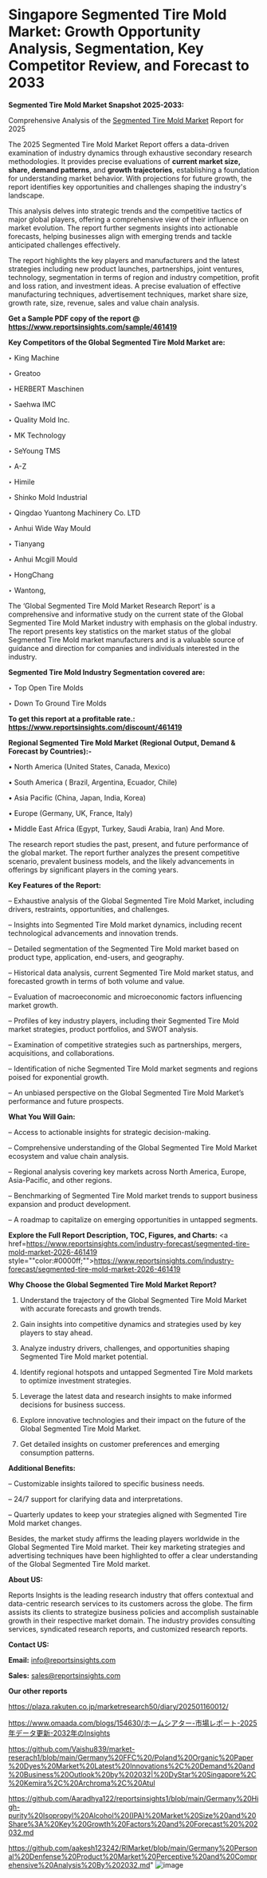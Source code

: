 # Singapore Segmented Tire Mold Market: Growth Opportunity Analysis, Segmentation, Key Competitor Review, and Forecast to 2033

<strong>Segmented Tire Mold Market Snapshot 2025-2033:</strong>

Comprehensive Analysis of the <a href=https://www.reportsinsights.com/sample/461419>Segmented Tire Mold Market</a> Report for 2025

The 2025 Segmented Tire Mold Market Report offers a data-driven examination of industry dynamics through exhaustive secondary research methodologies. It provides precise evaluations of <strong>current market size, share, demand patterns</strong>, and <strong>growth trajectories</strong>, establishing a foundation for understanding market behavior. With projections for future growth, the report identifies key opportunities and challenges shaping the industry's landscape.

This analysis delves into strategic trends and the competitive tactics of major global players, offering a comprehensive view of their influence on market evolution. The report further segments insights into actionable forecasts, helping businesses align with emerging trends and tackle anticipated challenges effectively.

The report highlights the key players and manufacturers and the latest strategies including new product launches, partnerships, joint ventures, technology, segmentation in terms of region and industry competition, profit and loss ration, and investment ideas. A precise evaluation of effective manufacturing techniques, advertisement techniques, market share size, growth rate, size, revenue, sales and value chain analysis.

<strong>Get a Sample PDF copy of the report @ <a href=https://www.reportsinsights.com/sample/461419 style=color:#0000ff;>https://www.reportsinsights.com/sample/461419</a></strong>

<strong>Key Competitors of the Global Segmented Tire Mold Market are:</strong>

‣ King Machine

‣ Greatoo

‣ HERBERT Maschinen

‣ Saehwa IMC

‣ Quality Mold Inc.

‣ MK Technology

‣ SeYoung TMS

‣ A-Z

‣ Himile

‣ Shinko Mold Industrial

‣ Qingdao Yuantong Machinery Co. LTD

‣ Anhui Wide Way Mould

‣ Tianyang

‣ Anhui Mcgill Mould

‣ HongChang

‣ Wantong,

The ‘Global Segmented Tire Mold Market Research Report’ is a comprehensive and informative study on the current state of the Global Segmented Tire Mold Market industry with emphasis on the global industry. The report presents key statistics on the market status of the global Segmented Tire Mold market manufacturers and is a valuable source of guidance and direction for companies and individuals interested in the industry.

<strong>Segmented Tire Mold Industry Segmentation covered are:</strong>

‣ Top Open Tire Molds

‣ Down To Ground Tire Molds

<strong>To get this report at a profitable rate.: <a href=https://www.reportsinsights.com/discount/461419 style=color:#0000ff;>https://www.reportsinsights.com/discount/461419</a></strong>

<strong>Regional Segmented Tire Mold Market (Regional Output, Demand &amp; Forecast by Countries):-</strong>

• North America (United States, Canada, Mexico)

• South America ( Brazil, Argentina, Ecuador, Chile)

• Asia Pacific (China, Japan, India, Korea)

• Europe (Germany, UK, France, Italy)

• Middle East Africa (Egypt, Turkey, Saudi Arabia, Iran) And More.

The research report studies the past, present, and future performance of the global market. The report further analyzes the present competitive scenario, prevalent business models, and the likely advancements in offerings by significant players in the coming years.

<strong>Key Features of the Report:</strong>

– Exhaustive analysis of the Global Segmented Tire Mold Market, including drivers, restraints, opportunities, and challenges.

– Insights into Segmented Tire Mold market dynamics, including recent technological advancements and innovation trends.

– Detailed segmentation of the Segmented Tire Mold market based on product type, application, end-users, and geography.

– Historical data analysis, current Segmented Tire Mold market status, and forecasted growth in terms of both volume and value.

– Evaluation of macroeconomic and microeconomic factors influencing market growth.

– Profiles of key industry players, including their Segmented Tire Mold market strategies, product portfolios, and SWOT analysis.

– Examination of competitive strategies such as partnerships, mergers, acquisitions, and collaborations.

– Identification of niche Segmented Tire Mold market segments and regions poised for exponential growth.

– An unbiased perspective on the Global Segmented Tire Mold Market’s performance and future prospects.

<strong>What You Will Gain:</strong>

– Access to actionable insights for strategic decision-making.

– Comprehensive understanding of the Global Segmented Tire Mold Market ecosystem and value chain analysis.

– Regional analysis covering key markets across North America, Europe, Asia-Pacific, and other regions.

– Benchmarking of Segmented Tire Mold market trends to support business expansion and product development.

– A roadmap to capitalize on emerging opportunities in untapped segments.

<strong>Explore the Full Report Description, TOC, Figures, and Charts:</strong>
<a href=https://www.reportsinsights.com/industry-forecast/segmented-tire-mold-market-2026-461419 style=""color:#0000ff;"">https://www.reportsinsights.com/industry-forecast/segmented-tire-mold-market-2026-461419</a>

<strong>Why Choose the Global Segmented Tire Mold Market Report?</strong>

1. Understand the trajectory of the Global Segmented Tire Mold Market with accurate forecasts and growth trends.

2. Gain insights into competitive dynamics and strategies used by key players to stay ahead.

3. Analyze industry drivers, challenges, and opportunities shaping Segmented Tire Mold market potential.

4. Identify regional hotspots and untapped Segmented Tire Mold markets to optimize investment strategies.

5. Leverage the latest data and research insights to make informed decisions for business success.

6. Explore innovative technologies and their impact on the future of the Global Segmented Tire Mold Market.

7. Get detailed insights on customer preferences and emerging consumption patterns.

<strong>Additional Benefits:</strong>

– Customizable insights tailored to specific business needs.

– 24/7 support for clarifying data and interpretations.

– Quarterly updates to keep your strategies aligned with Segmented Tire Mold market changes.

Besides, the market study affirms the leading players worldwide in the Global Segmented Tire Mold market. Their key marketing strategies and advertising techniques have been highlighted to offer a clear understanding of the Global Segmented Tire Mold market.

<strong><strong>About US</strong>:</strong>

Reports Insights is the leading research industry that offers contextual and data-centric research services to its customers across the globe. The firm assists its clients to strategize business policies and accomplish sustainable growth in their respective market domain. The industry provides consulting services, syndicated research reports, and customized research reports.

<strong>Contact US:</strong>

<p class=><b>Email:</b> <a href=mailto:info@reportsinsights.com>info@reportsinsights.com</a></p>
<p class=><b>Sales:</b> <a href=mailto:sales@reportsinsights.com>sales@reportsinsights.com</a></p>

<strong>Our other reports</strong>

<a href=https://plaza.rakuten.co.jp/marketresearch50/diary/202501160012/>https://plaza.rakuten.co.jp/marketresearch50/diary/202501160012/</a>

<a href=https://www.omaada.com/blogs/154630/ホームシアター-市場レポート-2025年データ更新-2032年のInsights>https://www.omaada.com/blogs/154630/ホームシアター-市場レポート-2025年データ更新-2032年のInsights</a>

<a href=https://github.com/Vaishu839/market-reserach1/blob/main/Germany%20FFC%20/Poland%20Organic%20Paper%20Dyes%20Market%20Latest%20Innovations%2C%20Demand%20and%20Business%20Outlook%20by%202032|%20DyStar%20Singapore%2C%20Kemira%2C%20Archroma%2C%20Atul>https://github.com/Vaishu839/market-reserach1/blob/main/Germany%20FFC%20/Poland%20Organic%20Paper%20Dyes%20Market%20Latest%20Innovations%2C%20Demand%20and%20Business%20Outlook%20by%202032|%20DyStar%20Singapore%2C%20Kemira%2C%20Archroma%2C%20Atul</a>

<a href=https://github.com/Aaradhya122/reportsinsights1/blob/main/Germany%20High-purity%20Isopropyl%20Alcohol%20(IPA)%20Market%20Size%20and%20Share%3A%20Key%20Growth%20Factors%20and%20Forecast%20%202032.md>https://github.com/Aaradhya122/reportsinsights1/blob/main/Germany%20High-purity%20Isopropyl%20Alcohol%20(IPA)%20Market%20Size%20and%20Share%3A%20Key%20Growth%20Factors%20and%20Forecast%20%202032.md</a>

<a href=https://github.com/aakesh123242/RIMarket/blob/main/Germany%20Personal%20Denfense%20Product%20Market%20Perceptive%20and%20Comprehensive%20Analysis%20By%202032.md>https://github.com/aakesh123242/RIMarket/blob/main/Germany%20Personal%20Denfense%20Product%20Market%20Perceptive%20and%20Comprehensive%20Analysis%20By%202032.md</a>"
![image](https://github.com/user-attachments/assets/03124d13-2ab3-455e-b5bb-abdbe69bcb48)
